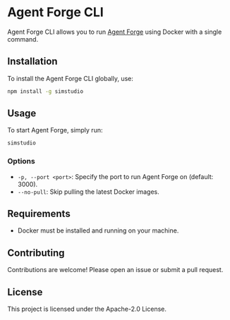 # Agent Forge CLI

Agent Forge CLI allows you to run [Agent Forge](https://simstudio.ai) using Docker with a single command.

## Installation

To install the Agent Forge CLI globally, use:

```bash
npm install -g simstudio
```

## Usage

To start Agent Forge, simply run:

```bash
simstudio
```

### Options

- `-p, --port <port>`: Specify the port to run Agent Forge on (default: 3000).
- `--no-pull`: Skip pulling the latest Docker images.

## Requirements

- Docker must be installed and running on your machine.

## Contributing

Contributions are welcome! Please open an issue or submit a pull request.

## License

This project is licensed under the Apache-2.0 License. 